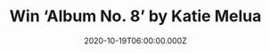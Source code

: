 ---
campaign-uuid: "c-c1d0a506-57ec-4782-94e2-2d0f22203e41"
type: "Competition"
category: "Music"
date: "2020-10-19T06:00:00.000Z"
end-date: "2020-11-19T23:59:00.000Z"
disable-form: false
is_promoted: false
has_entry_page: true
title: "Win ‘Album No. 8’ by Katie Melua"
competition-description: "<p>’Album No. 8’ is Katie Melua brand new record. An album\
  \ that represents the culmination of a prolonged period of musical rediscovery by\
  \ one of Britain's most successful musical artists. We are giving away a copy to\
  \ one lucky member.</p>\n<p>Want it? Click below and it could be yours.</p>\n"
hero-header: "Win ‘Album No. 8’ by Katie Melua"
terms-confirmation: "N/A"
banner-img: "https://assets.expresslyapp.com/asset-942dca40-10a8-40a3-ba53-b10f5c468ead.jpg"
logo-left-href: "aaa.nme.com"
logo-left-image: "https://assets.expresslyapp.com/asset-3f9c48b8-8ca5-4d4a-ae8d-9d37481eee0e.jpg"
logo-left-title: "NME AAA"
bg-image-hero: "https://assets.expresslyapp.com/asset-301d8b76-4300-492b-9eaf-cd7f0f1f5897.jpg"
bg-image-first: "https://assets.expresslyapp.com/asset-c3ad3641-8736-4866-9f9f-1bc48156011e.jpg"
section1-content: "<p>Having received over 56 platinum awards, Katie Melua is back\
  \ with a brand new album you won’t want to miss out: ’Album No. 8’. An album that\
  \ represents the culmination of a prolonged period of musical rediscovery by one\
  \ of Britain's most successful musical artists. A 10-track album full of magic.</p>\n\
  <p>Click below for a chance to win.</p>\n"
entry-title: "Win ‘Album No. 8’ by Katie Melua"
entry-content: "<p>Enter the draw to win ‘Album No. 8’ by Katie Melua by completing\
  \ the form below before 23:59 on the 19th of November  2020.</p>\n"
has-winner: false
prize-description: "‘Album No. 8’ by Katie Melua"
special-conditions: "Multiple entries are allowed up to one every day.\r\n\r\nThis\
  \ competition is also available on: https://club.expressly.io/competitions/katie-melua-album-n-8"
country-restrictions:
- "GB"
---